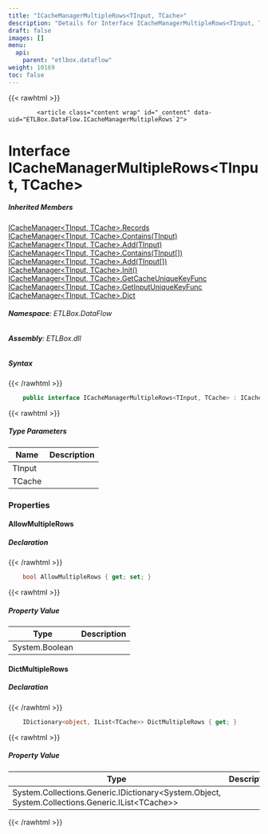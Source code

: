 ```yaml
---
title: "ICacheManagerMultipleRows<TInput, TCache>"
description: "Details for Interface ICacheManagerMultipleRows<TInput, TCache> (ETLBox.DataFlow)"
draft: false
images: []
menu:
  api:
    parent: "etlbox.dataflow"
weight: 10169
toc: false
---
```


{{< rawhtml >}}

            <article class="content wrap" id="_content" data-uid="ETLBox.DataFlow.ICacheManagerMultipleRows`2">
  <h1 id="ETLBox_DataFlow_ICacheManagerMultipleRows_2" data-uid="ETLBox.DataFlow.ICacheManagerMultipleRows`2" class="text-break">Interface ICacheManagerMultipleRows&lt;TInput, TCache&gt;
</h1>
  <div class="markdown level0 summary"></div>
  <div class="markdown level0 conceptual"></div>
  <div class="inheritedMembers">
    <h5>Inherited Members</h5>
    <div>
      <a class="xref" href="/api/etlbox.dataflow/icachemanager-2#ETLBox_DataFlow_ICacheManager_2_Records">ICacheManager&lt;TInput, TCache&gt;.Records</a>
    </div>
    <div>
      <a class="xref" href="/api/etlbox.dataflow/icachemanager-2#ETLBox_DataFlow_ICacheManager_2_Contains__0_">ICacheManager&lt;TInput, TCache&gt;.Contains(TInput)</a>
    </div>
    <div>
      <a class="xref" href="/api/etlbox.dataflow/icachemanager-2#ETLBox_DataFlow_ICacheManager_2_Add__0_">ICacheManager&lt;TInput, TCache&gt;.Add(TInput)</a>
    </div>
    <div>
      <a class="xref" href="/api/etlbox.dataflow/icachemanager-2#ETLBox_DataFlow_ICacheManager_2_Contains__0___">ICacheManager&lt;TInput, TCache&gt;.Contains(TInput[])</a>
    </div>
    <div>
      <a class="xref" href="/api/etlbox.dataflow/icachemanager-2#ETLBox_DataFlow_ICacheManager_2_Add__0___">ICacheManager&lt;TInput, TCache&gt;.Add(TInput[])</a>
    </div>
    <div>
      <a class="xref" href="/api/etlbox.dataflow/icachemanager-2#ETLBox_DataFlow_ICacheManager_2_Init">ICacheManager&lt;TInput, TCache&gt;.Init()</a>
    </div>
    <div>
      <a class="xref" href="/api/etlbox.dataflow/icachemanager-2#ETLBox_DataFlow_ICacheManager_2_GetCacheUniqueKeyFunc">ICacheManager&lt;TInput, TCache&gt;.GetCacheUniqueKeyFunc</a>
    </div>
    <div>
      <a class="xref" href="/api/etlbox.dataflow/icachemanager-2#ETLBox_DataFlow_ICacheManager_2_GetInputUniqueKeyFunc">ICacheManager&lt;TInput, TCache&gt;.GetInputUniqueKeyFunc</a>
    </div>
    <div>
      <a class="xref" href="/api/etlbox.dataflow/icachemanager-2#ETLBox_DataFlow_ICacheManager_2_Dict">ICacheManager&lt;TInput, TCache&gt;.Dict</a>
    </div>
  </div>
<h6><strong>Namespace</strong>: ETLBox.DataFlow</h6>
  <h6><strong>Assembly</strong>: ETLBox.dll</h6>
  <h5 id="ETLBox_DataFlow_ICacheManagerMultipleRows_2_syntax">Syntax</h5>
{{< /rawhtml >}}

```C#
    public interface ICacheManagerMultipleRows<TInput, TCache> : ICacheManager<TInput, TCache>
```

{{< rawhtml >}}
  <h5 class="typeParameters">Type Parameters</h5>
  <table class="table table-bordered table-striped table-condensed">
    <thead>
      <tr>
        <th>Name</th>
        <th>Description</th>
      </tr>
    </thead>
    <tbody>
      <tr>
        <td><span class="parametername">TInput</span></td>
        <td></td>
      </tr>
      <tr>
        <td><span class="parametername">TCache</span></td>
        <td></td>
      </tr>
    </tbody>
  </table>
  <h3 id="properties">Properties
</h3>
  <a id="ETLBox_DataFlow_ICacheManagerMultipleRows_2_AllowMultipleRows_" data-uid="ETLBox.DataFlow.ICacheManagerMultipleRows`2.AllowMultipleRows*"></a>
  <h4 id="ETLBox_DataFlow_ICacheManagerMultipleRows_2_AllowMultipleRows" data-uid="ETLBox.DataFlow.ICacheManagerMultipleRows`2.AllowMultipleRows">AllowMultipleRows</h4>
  <div class="markdown level1 summary"></div>
  <div class="markdown level1 conceptual"></div>
  <h5 class="declaration">Declaration</h5>
{{< /rawhtml >}}

```C#
    bool AllowMultipleRows { get; set; }
```

{{< rawhtml >}}
  <h5 class="propertyValue">Property Value</h5>
  <table class="table table-bordered table-striped table-condensed">
    <thead>
      <tr>
        <th>Type</th>
        <th>Description</th>
      </tr>
    </thead>
    <tbody>
      <tr>
        <td><span class="xref">System.Boolean</span></td>
        <td></td>
      </tr>
    </tbody>
  </table>
  <a id="ETLBox_DataFlow_ICacheManagerMultipleRows_2_DictMultipleRows_" data-uid="ETLBox.DataFlow.ICacheManagerMultipleRows`2.DictMultipleRows*"></a>
  <h4 id="ETLBox_DataFlow_ICacheManagerMultipleRows_2_DictMultipleRows" data-uid="ETLBox.DataFlow.ICacheManagerMultipleRows`2.DictMultipleRows">DictMultipleRows</h4>
  <div class="markdown level1 summary"></div>
  <div class="markdown level1 conceptual"></div>
  <h5 class="declaration">Declaration</h5>
{{< /rawhtml >}}

```C#
    IDictionary<object, IList<TCache>> DictMultipleRows { get; }
```

{{< rawhtml >}}
  <h5 class="propertyValue">Property Value</h5>
  <table class="table table-bordered table-striped table-condensed">
    <thead>
      <tr>
        <th>Type</th>
        <th>Description</th>
      </tr>
    </thead>
    <tbody>
      <tr>
        <td><span class="xref">System.Collections.Generic.IDictionary</span>&lt;<span class="xref">System.Object</span>, <span class="xref">System.Collections.Generic.IList</span>&lt;TCache&gt;&gt;</td>
        <td></td>
      </tr>
    </tbody>
  </table>

{{< /rawhtml >}}
